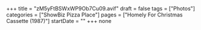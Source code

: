 +++
title = "zM5yFtBSWxWP9Ob7Cu09.avif"
draft = false
tags = ["Photos"]
categories = ["ShowBiz Pizza Place"]
pages = ["Homely For Christmas Cassette (1987)"]
startDate = ""
+++
none
